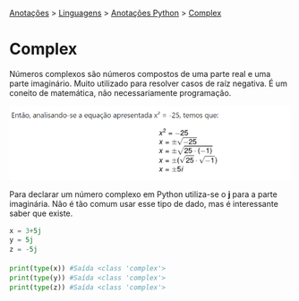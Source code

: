<link rel="stylesheet" type="text/css" href="../../CSS/dark-theme.css">

[Anotações](../../) > [Linguagens](../Index.md) > [Anotações Python](./Index.md) > [Complex](./Complex.md)

# Complex
Números complexos são números compostos de uma parte real e uma parte imaginário. Muito utilizado para resolver casos de raíz negativa. É um coneito de matemática, não necessariamente programação.

![](../../Assets/numeroscomplexos.png)

Para declarar um número complexo em Python utiliza-se o **j** para a parte imaginária. Não é tão comum usar esse tipo de dado, mas é interessante saber que existe.

```python
x = 3+5j
y = 5j
z = -5j

print(type(x)) #Saída <class 'complex'>
print(type(y)) #Saída <class 'complex'>
print(type(z)) #Saída <class 'complex'>
```